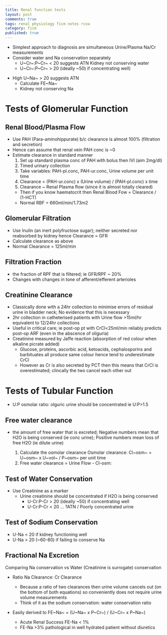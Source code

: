 ```yaml
---
title: Renal function tests
layout: post
comments: true
tags: renal physiology ficm notes rcoa
category: ficm
published: true
---
```


* Simplest approach to diagnosis are simultaneous Urine/Plasma Na/Cr measurements
* Consider water and Na conservation separately
    * U~Cr~:P~Cr~ < 20 suggests ATN Kidney not conserving water
    * U~Cr~:P~Cr~ > 20 (ideally ~50) if concentrating well)

- High U~Na~ > 20 suggests ATN
    - Calculate FE~Na~
    - Kidney not conserving Na

# Tests of Glomerular Function

## Renal Blood/Plasma Flow

* Use PAH (Para-aminohippurate) b/c clearance is almost 100% (filtration and secretion)
* Hence can assume that renal vein PAH conc is ~0
* Estimate clearance in standard manner
    1. Set up standard plasma conc of PAH with bolus then IVI (aim 2mg/dl)
    2. Timed urinary collection
    3. Take variables: PAH-pl.conc, PAH-ur.conc, Urine volume per unit time
    4. Clearance = (PAH-ur.conc) x (Urine volume) / (PAH-pl.conc) x time
    5. Clearance ~ Renal Plasma flow (since it is almost totally cleared)
    * Then if you know haematocrit then Renal Blood Fow = Clearance / (1-HCT)
    * Normal RBF = 660ml/min/1.73m2

## Glomerular Filtration

* Use Inulin (an inert polyfructose sugar); neither secreted nor reabsorbed by kidney hence Clearance = GFR
* Calculate clearance as above
* Normal Clearance = 125ml/min

## Filtration Fraction

* the fraction of RPF that is filtered; ie GFR/RPF ~ 20%
* Changes with changes in tone of afferent/efferent arterioles

## Creatinine Clearance

* Classically done with a 24hr collection to minimise errors of residual urine in bladder neck; No evidence that this is necessary
* 2hr collection in catheterised patients with Urine flow >15ml/hr equivalent to 12/24hr collections
* Useful in critical care; ie post-op pt with CrCl<25ml/min reliably predicts post-op ARF (even in the abscence of oliguria)
* Creatinine measured by Jaffe reaction (absorption of red colour when alkaline picrate added)
    * Glucose, proteins, ascorbic acid, ketoacids, cephalosporins and barbituates all produce same colour hence tend to underestimate CrCl
    * However as Cr is also secreted by PCT then this means that CrCl is overestimated; clincally the two cancel each other out

# Tests of Tubular Function

* U:P osmolar ratio: olguric urine should be concentrated ie U:P>1.5

## Free water clearance

* the amount of free water that is excreted; Negative numbers mean that H2O is being conserved (ie conc urine); Positive numbers mean loss of free H2O (ie dilute urine)

    1. Calculate the osmolar clearance
        Osmolar clearance: Cl~osm~ = U~osm~ x U~vol~ / P~osm~ per unit time
    2. Free water clearance = Urine Flow - Cl-osm:

## Test of Water Conservation

* Use Creatinine as a marker
    * Urine creatinine should be concentrated if H2O is being conserved
        * U-Cr:P-Cr > 20 (ideally ~50) if concentrating well
        * U-Cr:P-Cr < 20 ... ?ATN / Poorly concentrated urine

## Test of Sodium Conservation

* U-Na < 20 if kidney functioning well
* U-Na > 20 (~60-80) if failing to conserve Na

## Fractional Na Excretion

Comparing Na conservation vs Water (Creatinine is surrogate) conservation

* Ratio Na Clearance: Cr Clearance
    - Because a ratio of two clearances then urine volume cancels out (on the bottom of both equations) so conveniently does not require urine volume measurements
    - Think of it as the sodium conservation: water conservation ratio

* Easily derived to FE~Na~ = (U~Na~ x P~Cr~) / (U~Cr~ x P~Na~)
    * Acute Renal Success FE-Na < 1%
    * FE-Na >3% pathological in well hydrated patient without diuretics